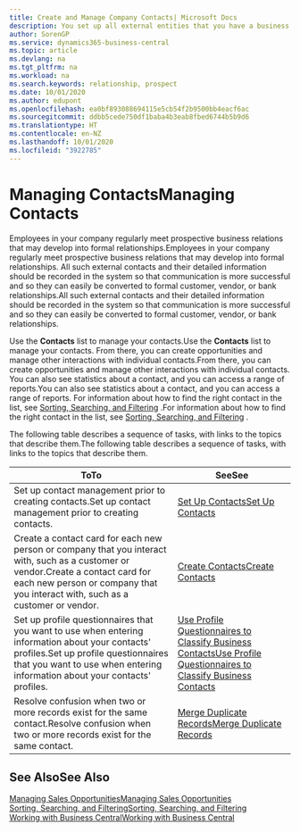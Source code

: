 ```yaml
---
title: Create and Manage Company Contacts| Microsoft Docs
description: You set up all external entities that you have a business relationship with (such as prospects, customers, vendors, and consultants) as contacts.
author: SorenGP
ms.service: dynamics365-business-central
ms.topic: article
ms.devlang: na
ms.tgt_pltfrm: na
ms.workload: na
ms.search.keywords: relationship, prospect
ms.date: 10/01/2020
ms.author: edupont
ms.openlocfilehash: ea0bf893088694115e5cb54f2b9500bb4eacf6ac
ms.sourcegitcommit: ddbb5cede750df1baba4b3eab8fbed6744b5b9d6
ms.translationtype: HT
ms.contentlocale: en-NZ
ms.lasthandoff: 10/01/2020
ms.locfileid: "3922785"
---
```

# <a name="managing-contacts"></a><span data-ttu-id="2ef23-103">Managing Contacts</span><span class="sxs-lookup"><span data-stu-id="2ef23-103">Managing Contacts</span></span>

<span data-ttu-id="2ef23-104">Employees in your company regularly meet prospective business relations that may develop into formal relationships.</span><span class="sxs-lookup"><span data-stu-id="2ef23-104">Employees in your company regularly meet prospective business relations that may develop into formal relationships.</span></span> <span data-ttu-id="2ef23-105">All such external contacts and their detailed information should be recorded in the system so that communication is more successful and so they can easily be converted to formal customer, vendor, or bank relationships.</span><span class="sxs-lookup"><span data-stu-id="2ef23-105">All such external contacts and their detailed information should be recorded in the system so that communication is more successful and so they can easily be converted to formal customer, vendor, or bank relationships.</span></span>

<span data-ttu-id="2ef23-106">Use the **Contacts** list to manage your contacts.</span><span class="sxs-lookup"><span data-stu-id="2ef23-106">Use the **Contacts** list to manage your contacts.</span></span> <span data-ttu-id="2ef23-107">From there, you can create opportunities and manage other interactions with individual contacts.</span><span class="sxs-lookup"><span data-stu-id="2ef23-107">From there, you can create opportunities and manage other interactions with individual contacts.</span></span> <span data-ttu-id="2ef23-108">You can also see statistics about a contact, and you can access a range of reports.</span><span class="sxs-lookup"><span data-stu-id="2ef23-108">You can also see statistics about a contact, and you can access a range of reports.</span></span> <span data-ttu-id="2ef23-109">For information about how to find the right contact in the list, see [Sorting, Searching, and Filtering](ui-enter-criteria-filters.md) .</span><span class="sxs-lookup"><span data-stu-id="2ef23-109">For information about how to find the right contact in the list, see [Sorting, Searching, and Filtering](ui-enter-criteria-filters.md) .</span></span>  

<span data-ttu-id="2ef23-110">The following table describes a sequence of tasks, with links to the topics that describe them.</span><span class="sxs-lookup"><span data-stu-id="2ef23-110">The following table describes a sequence of tasks, with links to the topics that describe them.</span></span>

| <span data-ttu-id="2ef23-111">To</span><span class="sxs-lookup"><span data-stu-id="2ef23-111">To</span></span> | <span data-ttu-id="2ef23-112">See</span><span class="sxs-lookup"><span data-stu-id="2ef23-112">See</span></span> |
| --- | --- |
| <span data-ttu-id="2ef23-113">Set up contact management prior to creating contacts.</span><span class="sxs-lookup"><span data-stu-id="2ef23-113">Set up contact management prior to creating contacts.</span></span> |[<span data-ttu-id="2ef23-114">Set Up Contacts</span><span class="sxs-lookup"><span data-stu-id="2ef23-114">Set Up Contacts</span></span>](marketing-setup-contacts.md) |
| <span data-ttu-id="2ef23-115">Create a contact card for each new person or company that you interact with, such as a customer or vendor.</span><span class="sxs-lookup"><span data-stu-id="2ef23-115">Create a contact card for each new person or company that you interact with, such as a customer or vendor.</span></span> |[<span data-ttu-id="2ef23-116">Create Contacts</span><span class="sxs-lookup"><span data-stu-id="2ef23-116">Create Contacts</span></span>](marketing-create-contact-companies.md) |
|<span data-ttu-id="2ef23-117">Set up profile questionnaires that you want to use when entering information about your contacts' profiles.</span><span class="sxs-lookup"><span data-stu-id="2ef23-117">Set up profile questionnaires that you want to use when entering information about your contacts' profiles.</span></span>|[<span data-ttu-id="2ef23-118">Use Profile Questionnaires to Classify Business Contacts</span><span class="sxs-lookup"><span data-stu-id="2ef23-118">Use Profile Questionnaires to Classify Business Contacts</span></span>](marketing-create-contact-profile-questionnaire.md)|
|<span data-ttu-id="2ef23-119">Resolve confusion when two or more records exist for the same contact.</span><span class="sxs-lookup"><span data-stu-id="2ef23-119">Resolve confusion when two or more records exist for the same contact.</span></span>|[<span data-ttu-id="2ef23-120">Merge Duplicate Records</span><span class="sxs-lookup"><span data-stu-id="2ef23-120">Merge Duplicate Records</span></span>](sales-how-merge-duplicate-records.md)|

## <a name="see-also"></a><span data-ttu-id="2ef23-121">See Also</span><span class="sxs-lookup"><span data-stu-id="2ef23-121">See Also</span></span>

[<span data-ttu-id="2ef23-122">Managing Sales Opportunities</span><span class="sxs-lookup"><span data-stu-id="2ef23-122">Managing Sales Opportunities</span></span>](marketing-manage-sales-opportunities.md)  
[<span data-ttu-id="2ef23-123">Sorting, Searching, and Filtering</span><span class="sxs-lookup"><span data-stu-id="2ef23-123">Sorting, Searching, and Filtering</span></span>](ui-enter-criteria-filters.md)  
[<span data-ttu-id="2ef23-124">Working with Business Central</span><span class="sxs-lookup"><span data-stu-id="2ef23-124">Working with Business Central</span></span>](ui-work-product.md)  
